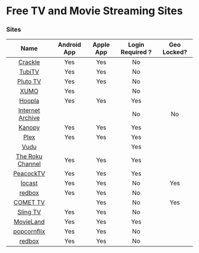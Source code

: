 # Free TV and Movie Streaming Sites

### Sites

| Name  | Android App   | Apple App | Login Required ? | Geo Locked? |
| :------------: | :------------: | :------------: | :------------: | :------------: |
| [Crackle](https://www.crackle.com/ "Crackle")  | Yes  | Yes | No | |
| [TubiTV](https://tubitv.com/home/ "TubiTV")  |  Yes | Yes| No | |
| [Pluto TV](http://www.pluto.tv/live-tv/ "Pluto TV") | Yes | Yes| No |  |
| [XUMO](https://www.xumo.tv "XUMO")| Yes | | No |  |
| [Hoopla](https://www.hoopladigital.com/ "Hoopla")| Yes| Yes | Yes ||
| [Internet Archive](https://archive.org/details/moviesandfilms?&sort=-downloads&and%5B%5D=collection%3A%22feature_films%22 "Internet Archive") | | | No | No|
| [Kanopy](https://www.kanopy.com/ "Kanopy") | Yes| Yes| Yes | |
| [Plex](https://mediaverse.plex.tv/ "Plex") | Yes| Yes | Yes | |
| [Vudu](https://www.vudu.com/content/movies/movieslist?AVAILABLE_FOR_FREE=Yes&cid=partner&scid=linkshare/ "Vudu") | | | Yes | |
| [The Roku Channel](https://therokuchannel.roku.com/ "The Roku Channel") | Yes | Yes | Yes |  | |
| [PeacockTV](https://www.peacocktv.com/ "PeacockTV")| Yes| Yes| Yes | | |
| [locast](https://www.locast.org "locast") | Yes| Yes| No |  Yes |
| [redbox](https://www.redbox.com/stream-free-live-tv)| Yes | Yes | No| |
| [COMET TV](https://www.comettv.com/watch-live/) | |Yes | No | Yes |
| [Sling TV](https://watch.sling.com/ "Sling TV") | Yes | Yes | No | |
| [MovieLand](https://movieland.site/ "Movieland") | Yes | Yes | Yes | | 
| [popcornflix](https://www.popcornflix.com "Popcorn flix" ) | Yes | Yes | No | |
| [redbox](https://www.redbox.com/stream-free-live-tv "redbox")| Yes | Yes | No | |

